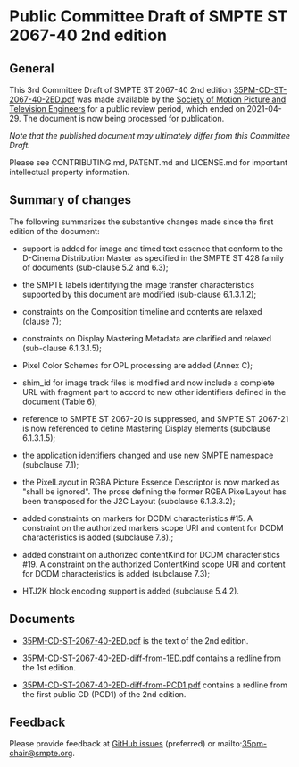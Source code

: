 # Public Committee Draft of SMPTE ST 2067-40 2nd edition


## General

This 3rd Committee Draft of SMPTE ST 2067-40 2nd edition [35PM-CD-ST-2067-40-2ED.pdf](35PM-CD-ST-2067-40-2ED.pdf) was made available by the 
[Society of Motion Picture and Television Engineers](https://www.smpte.org) for a public review period, which ended on 2021-04-29. 
The document is now being processed for publication.

*Note that the published document may ultimately differ from this Committee Draft.*

Please see CONTRIBUTING.md, PATENT.md and LICENSE.md for important intellectual property information.


## Summary of changes

The following summarizes the substantive changes made since the first edition of the document:

* support is added for image and timed text essence that conform to the D-Cinema Distribution Master as specified in the SMPTE ST 428 family of documents (sub-clause 5.2 and 6.3);

* the SMPTE labels identifying the image transfer characteristics supported by this document are modified (sub-clause 6.1.3.1.2);

* constraints on the Composition timeline and contents are relaxed (clause 7);

* constraints on Display Mastering Metadata are clarified and relaxed (sub-clause 6.1.3.1.5);

* Pixel Color Schemes for OPL processing are added (Annex C);

* shim_id for image track files is modified and now include a complete URL with fragment part to accord to new other identifiers defined in the document (Table 6);

* reference to SMPTE ST 2067-20 is suppressed, and SMPTE ST 2067-21 is now referenced to define Mastering Display elements (subclause 6.1.3.1.5);

* the application identifiers changed and use new SMPTE namespace (subclause 7.1);

* the PixelLayout in RGBA Picture Essence Descriptor is now marked as "shall be ignored". The prose defining the former RGBA PixelLayout has been transposed for the J2C Layout (subclause 6.1.3.3.2);

* added constraints on markers for DCDM characteristics #15. A constraint on the authorized markers scope URI and content for DCDM characteristics is added (subclause 7.8).;

* added constraint on authorized contentKind for DCDM characteristics #19. A constraint on the authorized ContentKind scope URI and content for DCDM characteristics is added (subclause 7.3);

* HTJ2K block encoding support is added (subclause 5.4.2).


## Documents

* [35PM-CD-ST-2067-40-2ED.pdf](35PM-CD-ST-2067-40-2ED.pdf) is the text of the 2nd edition.

* [35PM-CD-ST-2067-40-2ED-diff-from-1ED.pdf](35PM-CD-ST-2067-40-2ED-diff-from-1ED.pdf) contains a redline from the 1st edition.

* [35PM-CD-ST-2067-40-2ED-diff-from-PCD1.pdf](35PM-CD-ST-2067-40-2ED-diff-from-PCD1.pdf) contains a redline from the first public CD (PCD1) of the 2nd edition.


## Feedback

Please provide feedback at [GitHub issues](https://github.com/SMPTE/st2067-40-2ED/issues) (preferred) or mailto:35pm-chair@smpte.org.






